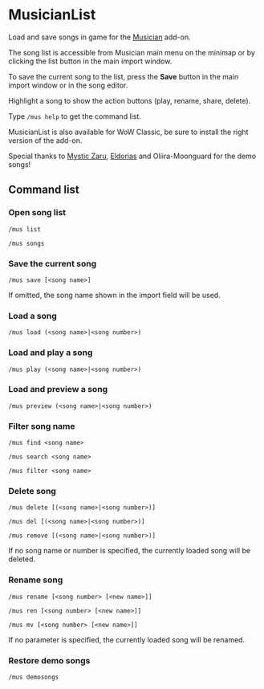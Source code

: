 MusicianList
============

Load and save songs in game for the [Musician](https://musician.lenwe.io) add-on.

The song list is accessible from Musician main menu on the minimap or by clicking the list button in the main import window.

To save the current song to the list, press the **Save** button in the main import window or in the song editor.

Highlight a song to show the action buttons (play, rename, share, delete).

Type `/mus help` to get the command list.

MusicianList is also available for WoW Classic, be sure to install the right version of the add-on.

Special thanks to [Mystic Zaru](https://www.youtube.com/channel/UCDeGhURXdgXnCS77wh_cWDg), [Eldorias](https://www.youtube.com/channel/UC6j5rkx9SUAiHqlNYK5egAA]) and Oliira-Moonguard for the demo songs!

Command list
------------

### Open song list
`/mus list`

`/mus songs`

### Save the current song
`/mus save [<song name>]`

If omitted, the song name shown in the import field will be used.

### Load a song
`/mus load (<song name>|<song number>)`

### Load and play a song
`/mus play (<song name>|<song number>)`

### Load and preview a song
`/mus preview (<song name>|<song number>)`

### Filter song name
`/mus find <song name>`

`/mus search <song name>`

`/mus filter <song name>`

### Delete song
`/mus delete [(<song name>|<song number>)]`

`/mus del [(<song name>|<song number>)]`

`/mus remove [(<song name>|<song number>)]`

If no song name or number is specified, the currently loaded song will be deleted.

### Rename song
`/mus rename [<song number> [<new name>]]`

`/mus ren [<song number> [<new name>]]`

`/mus mv [<song number> [<new name>]]`

If no parameter is specified, the currently loaded song will be renamed.

### Restore demo songs
`/mus demosongs`
